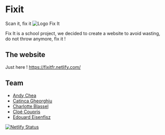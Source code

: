 # Fixit
Scan it, fix it
![Logo Fix It](https://cdn.discordapp.com/attachments/507123772910731267/656909151133499392/FIXIT_github.png)

Fix It is a school project, we decided to create a website to avoid wasting, do not throw anymore, fix it !


## The website

Just here ! https://fixitfr.netlify.com/

## Team

* [Andy Chea](https://github.com/sassanTMAX)
* [Catinca Gheorghiu](https://github.com/CatincaG)
* [Charlotte Blassel](https://github.com/charlotteblassel)
* [Cloé Coupris](https://github.com/CCoupris)
* [Edouard Eisenfisz](https://github.com/Azenstrange)


[![Netlify Status](https://api.netlify.com/api/v1/badges/a29309ee-506e-4049-ad0c-6e5e1bb52b20/deploy-status)](https://app.netlify.com/sites/fixitfr/deploys)
